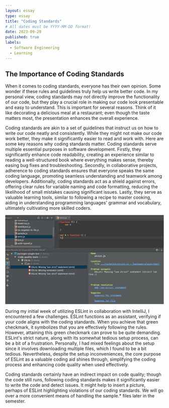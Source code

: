 ```yaml
---
layout: essay
type: essay
title: "Coding Standards"
# All dates must be YYYY-MM-DD format!
date: 2023-09-20
published: true
labels:
  - Software Engineering
  - Learning
---
```


## The Importance of Coding Standards

When it comes to coding standards, everyone has their own opinion. Some wonder if these rules and guidelines truly help us write better code. In my personal view, coding standards may not directly improve the functionality of our code, but 
they play a crucial role in making our code look presentable and easy to understand. This is important for several reasons. Think of it like decorating a delicious meal at a restaurant; even though the taste matters most, the presentation 
enhances the overall experience.

Coding standards are akin to a set of guidelines that instruct us on how to write our code neatly and consistently. While they might not make our code work better, they make it significantly easier to read and work with. Here are some key 
reasons why coding standards matter. Coding standards serve multiple essential purposes in software development. Firstly, they significantly enhance code readability, creating an experience similar to reading a well-structured book where 
everything makes sense, thereby easing bug fixes and troubleshooting. Secondly, in collaborative projects, adherence to coding standards ensures that everyone speaks the same coding language, promoting seamless understanding and teamwork 
among developers. Additionally, coding standards act as a shield against errors, offering clear rules for variable naming and code formatting, reducing the likelihood of small mistakes causing significant issues. Lastly, they serve as 
valuable learning tools, similar to following a recipe to master cooking, aiding in understanding programming languages' grammar and vocabulary, ultimately cultivating more skilled coders.


<div style="display: flex; justify-content: center;">
<img width="600px" src="../img/ESlint.png" class="img-thumbnail" >
</div>


During my initial week of utilizing ESLint in collaboration with IntelliJ, I encountered a few challenges. ESLint functions as an assistant, verifying if your code aligns with the coding standards. When you achieve that green checkmark, it 
symbolizes that you are effectively following the rules. However, attaining this green checkmark can prove to be quite demanding. ESLint's strict nature, along with its somewhat tedious setup process, can be a bit of a frustration. 
Personally, I had mixed feelings about the setup since it involves downloading multiple files, which I found to be a bit tedious. Nevertheless, despite the setup inconveniences, the core purpose of ESLint as a valuable coding aid shines 
through, simplifying the coding process and enhancing code quality when used effectively.

Coding standards certainly have an indirect impact on code quality; though the code still runs, following coding standards makes it significantly easier to write the code and detect issues. It might help to insert a picture, perhaps of 
ESLint highlighting violations of our coding standards. We will go over a more convenient means of handling the sample.* files later in the semester.






